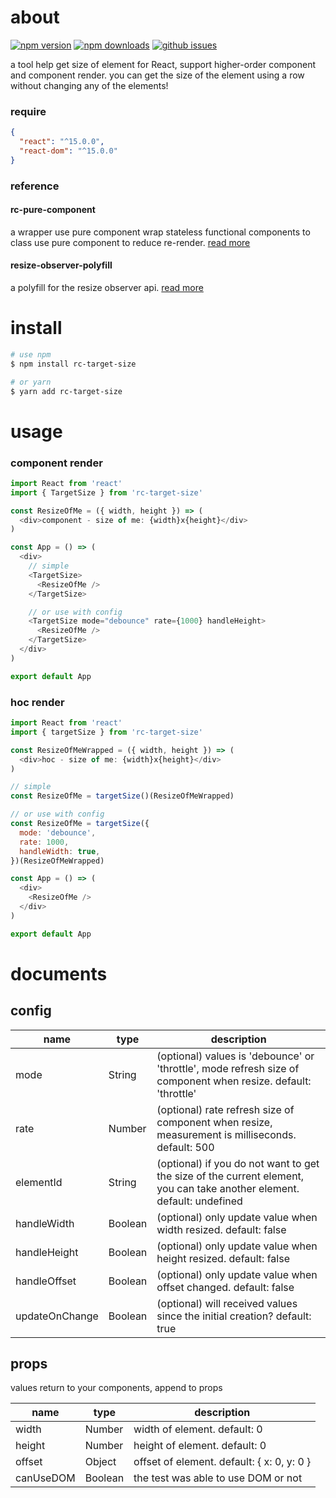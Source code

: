 # about

[![npm version][npm-version-image]][npm-url]
[![npm downloads][npm-downloads-image]][npm-url]
[![github issues][github-issues-image]][github-issues-url]

a tool help get size of element for React, support higher-order component and component render.
you can get the size of the element using a row without changing any of the elements!

### require

```json
{
  "react": "^15.0.0",
  "react-dom": "^15.0.0"
}
```

### reference

#### rc-pure-component

a wrapper use pure component wrap stateless functional components to class use pure component to reduce re-render. [read more](https://www.npmjs.com/package/rc-pure-component)

#### resize-observer-polyfill

a polyfill for the resize observer api. [read more](https://www.npmjs.com/package/resize-observer-polyfill)


# install

```bash
# use npm
$ npm install rc-target-size

# or yarn
$ yarn add rc-target-size
```

# usage

### component render

```javascript
import React from 'react'
import { TargetSize } from 'rc-target-size'

const ResizeOfMe = ({ width, height }) => (
  <div>component - size of me: {width}x{height}</div>
)

const App = () => (
  <div>
    // simple
    <TargetSize>
      <ResizeOfMe />
    </TargetSize>

    // or use with config
    <TargetSize mode="debounce" rate={1000} handleHeight>
      <ResizeOfMe />
    </TargetSize>
  </div>
)

export default App

```

### hoc render

```javascript
import React from 'react'
import { targetSize } from 'rc-target-size'

const ResizeOfMeWrapped = ({ width, height }) => (
  <div>hoc - size of me: {width}x{height}</div>
)

// simple
const ResizeOfMe = targetSize()(ResizeOfMeWrapped)

// or use with config
const ResizeOfMe = targetSize({
  mode: 'debounce',
  rate: 1000,
  handleWidth: true,
})(ResizeOfMeWrapped)

const App = () => (
  <div>
    <ResizeOfMe />
  </div>
)

export default App
```

# documents

## config

| name      	| type   	| description                                                                                                            |
|-----------	|--------	|------------------------------------------------------------------------------------------------------------------------|
| mode      	| String 	| (optional) values is 'debounce' or 'throttle', mode refresh size of component when resize. default: 'throttle'         |
| rate      	| Number 	| (optional) rate refresh size of component when resize, measurement is milliseconds. default: 500                       |
| elementId 	| String 	| (optional) if you do not want to get the size of the current element, you can take another element. default: undefined |
| handleWidth | Boolean | (optional) only update value when width resized. default: false                                                        |
| handleHeight| Boolean	| (optional) only update value when height resized. default: false                                                       |
| handleOffset| Boolean	| (optional) only update value when offset changed. default: false                                                       |
| updateOnChange| Boolean	| (optional) will received values since the initial creation? default: true                                            |


## props

values return to your components, append to props

| name      	| type    	| description                         	|
|-----------	|---------	|-------------------------------------	|
| width     	| Number  	| width of element. default: 0          |
| height    	| Number  	| height of element. default: 0        	|
| offset    	| Object  	| offset of element. default: { x: 0, y: 0 } |
| canUseDOM 	| Boolean 	| the test was able to use DOM or not 	|

[npm-url]: https://npmjs.org/package/rc-target-size
[npm-version-image]: https://badge.fury.io/js/rc-target-size.svg
[npm-downloads-image]: https://img.shields.io/npm/dm/rc-target-size.svg
[github-issues-image]: https://img.shields.io/github/issues/lamhieu-vk/rc-target-size.svg
[github-issues-url]: https://github.com/lamhieu-vk/rc-target-size/issues
